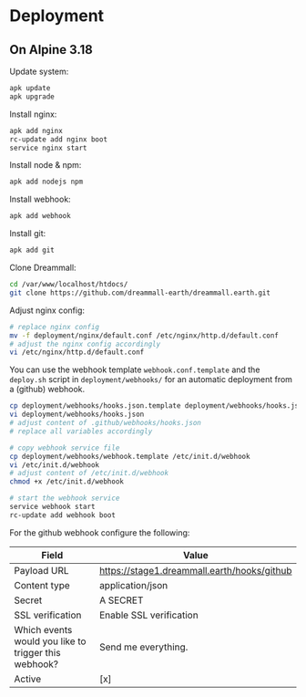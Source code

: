 # Deployment

## On Alpine 3.18

Update system:
```bash
apk update
apk upgrade
```

Install nginx:
```bash
apk add nginx
rc-update add nginx boot
service nginx start
```

Install node & npm:
```bash
apk add nodejs npm
```

Install webhook:
```bash
apk add webhook
```

Install git:
```bash
apk add git
```

Clone Dreammall:
```bash
cd /var/www/localhost/htdocs/
git clone https://github.com/dreammall-earth/dreammall.earth.git
```

Adjust nginx config:
```bash
# replace nginx config
mv -f deployment/nginx/default.conf /etc/nginx/http.d/default.conf
# adjust the nginx config accordingly
vi /etc/nginx/http.d/default.conf
```

You can use the webhook template `webhook.conf.template` and the `deploy.sh` script in `deployment/webhooks/` for an automatic deployment from a (github) webhook.
```bash
cp deployment/webhooks/hooks.json.template deployment/webhooks/hooks.json
vi deployment/webhooks/hooks.json
# adjust content of .github/webhooks/hooks.json
# replace all variables accordingly

# copy webhook service file
cp deployment/webhooks/webhook.template /etc/init.d/webhook
vi /etc/init.d/webhook
# adjust content of /etc/init.d/webhook
chmod +x /etc/init.d/webhook

# start the webhook service
service webhook start
rc-update add webhook boot
```

For the github webhook configure the following:

| Field                                                | Value                                       |
|------------------------------------------------------|---------------------------------------------|
| Payload URL                                          | https://stage1.dreammall.earth/hooks/github |
| Content type                                         | application/json                            |
| Secret                                               | A SECRET                                    |
| SSL verification                                     | Enable SSL verification                     |
| Which events would you like to trigger this webhook? | Send me everything.                         |
| Active                                               | [x]                                         |